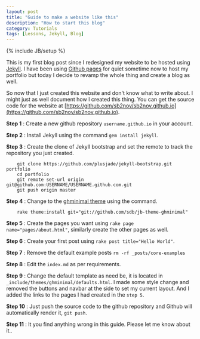 ```yaml
---
layout: post
title: "Guide to make a website like this"
description: "How to start this blog"
category: Tutorials
tags: [Lessons, Jekyll, Blog]
---
```

{% include JB/setup %}

This is my first blog post since I redesigned my website to be hosted using [Jekyll](http://jekyllrb.com/). I have been using [Github pages](http://pages.github.com/) for quiet sometime now to host my portfolio but today I decide to revamp the whole thing and create a blog as well.

So now that I just created this website and don't know what to write about. I might just as well document how I created this thing. You can get the source code for the website at [https://github.com/sb2nov/sb2nov.github.io](https://github.com/sb2nov/sb2nov.github.io).

**Step 1** : Create a new github repository `username.github.io` in your account. 

**Step 2** : Install Jekyll using the command `gem install jekyll`.

**Step 3** : Create the clone of Jekyll bootstrap and set the remote to track the repository you just created. 

        git clone https://github.com/plusjade/jekyll-bootstrap.git portfolio
        cd portfolio
        git remote set-url origin git@github.com:USERNAME/USERNAME.github.com.git
        git push origin master

**Step 4** : Change to the [ghminimal theme](https://github.com/sdb/jb-theme-ghminimal) using the command. 

        rake theme:install git="git://github.com/sdb/jb-theme-ghminimal"

**Step 5** : Create the pages you want using `rake page name="pages/about.html"`, similarly create the other pages as well. 

**Step 6** : Create your first post using `rake post title="Hello World"`.

**Step 7** : Remove the default example posts `rm -rf _posts/core-examples`

**Step 8** : Edit the `index.md` as per requirements.

**Step 9** : Change the default template as need be, it is located in `_include/themes/ghminimal/defaults.html`. I made some style change and removed the buttons and navbar at the side to set my current layout. And I added the links to the pages I had created in the `step 5`.

**Step 10** : Just push the source code to the github repository and Github will automatically render it, `git push`.

**Step 11** : It you find anything wrong in this guide. Please let me know about it..